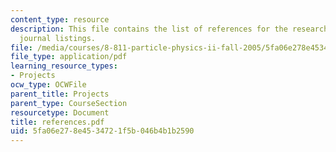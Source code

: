 ```yaml
---
content_type: resource
description: This file contains the list of references for the research paper and
  journal listings.
file: /media/courses/8-811-particle-physics-ii-fall-2005/5fa06e278e4534721f5b046b4b1b2590_references.pdf
file_type: application/pdf
learning_resource_types:
- Projects
ocw_type: OCWFile
parent_title: Projects
parent_type: CourseSection
resourcetype: Document
title: references.pdf
uid: 5fa06e27-8e45-3472-1f5b-046b4b1b2590
---
```

